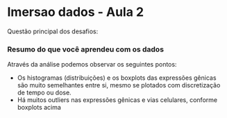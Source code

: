 # Imersao dados - Aula 2

Questão principal dos desafios:

### Resumo do que você aprendeu com os dados

Através da análise podemos observar os seguintes pontos:
* Os histogramas (distribuições) e os boxplots das expressões gênicas são muito semelhantes entre si, mesmo se plotados com discretização de tempo ou dose.
* Há muitos outliers nas expressões gênicas e vias celulares, conforme boxplots acima
